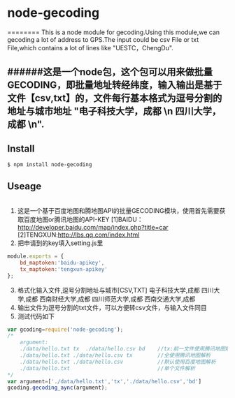 # node-gecoding
========
This is a node module for gecoding.Using this module,we can gecoding a lot of address to GPS.The input could be csv File or txt File,which contains a lot of lines like "UESTC，ChengDu".<br>

######这是一个node包，这个包可以用来做批量GECODING，即批量地址转经纬度，输入输出是基于文件【csv,txt】的，文件每行基本格式为逗号分割的地址与城市地址 "电子科技大学，成都 \n  四川大学，成都  \n".<br>
--------
  
## Install
```bash
$ npm install node-gecoding
```
## Useage

######
1. 这是一个基于百度地图和腾地图API的批量GECODING模块，使用首先需要获取百度地图or腾讯地图的API-KEY
  	[1]BAIDU：http://developer.baidu.com/map/index.php?title=car<br>
  	[2]TENGXUN:http://lbs.qq.com/index.html<br>
2. 把申请到的key填入setting.js里
  
  ```js
  module.exports = {
	  bd_maptoken:'baidu-apikey',
	  tx_maptoken:'tengxun-apikey'
  };
  ```
  
3. 格式化输入文件,逗号分割地址与城市[CSV,TXT]
    电子科技大学,成都
    四川大学,成都
    西南财经大学,成都
    四川师范大学,成都
    西南交通大学,成都
4. 输出文件为逗号分割的txt文件，可以方便转csv文件，与输入文件同目
5. 测试代码如下
```js
var gcoding=require('node-gecoding');
/*
    argument:
    ./data/hello.txt tx  ./data/hello.csv bd    //tx:前一文件使用腾讯地图解析 bd:后一个文使用百度地图解析
    ./data/hello.txt ./data/hello.csv tx        //全使用腾讯地图解析
    ./data/hello.txt ./data/hello.csv           //默认使用百度地图解析
    ./data/hello.txt                            //单个文件解析
*/
var argument=['./data/hello.txt','tx','./data/hello.csv','bd']
gcoding.gecoding_aync(argument);
```

